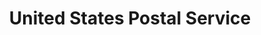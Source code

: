---
# This topic lives at
# https://digital.gov/topics/united-states-postal-service

# Topic Title
title: "United States Postal Service"

# description — keep it short and clear
# summary: ""

# Weight
weight: 1

# For more information on managing topics,
# see https://github.com/GSA/digitalgov.gov/wiki/topics
---